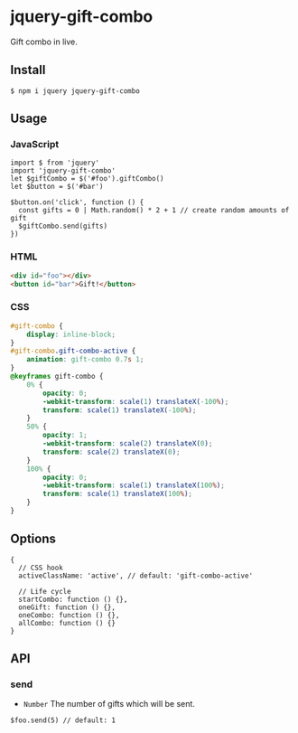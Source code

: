 # jquery-gift-combo

Gift combo in live.

## Install

```
$ npm i jquery jquery-gift-combo
```

## Usage

### JavaScript

```es6
import $ from 'jquery'
import 'jquery-gift-combo'
let $giftCombo = $('#foo').giftCombo()
let $button = $('#bar')

$button.on('click', function () {
  const gifts = 0 | Math.random() * 2 + 1 // create random amounts of gift
  $giftCombo.send(gifts)
})
```

### HTML

```html
<div id="foo"></div>
<button id="bar">Gift!</button>
```

### CSS

```css
#gift-combo {
    display: inline-block;
}
#gift-combo.gift-combo-active {
    animation: gift-combo 0.7s 1;
}
@keyframes gift-combo {
    0% {
        opacity: 0;
        -webkit-transform: scale(1) translateX(-100%);
        transform: scale(1) translateX(-100%);
    }
    50% {
        opacity: 1;
        -webkit-transform: scale(2) translateX(0);
        transform: scale(2) translateX(0);
    }
    100% {
        opacity: 0;
        -webkit-transform: scale(1) translateX(100%);
        transform: scale(1) translateX(100%);
    }
}
```

## Options

```es6
{
  // CSS hook
  activeClassName: 'active', // default: 'gift-combo-active'
  
  // Life cycle
  startCombo: function () {},
  oneGift: function () {},
  oneCombo: function () {},
  allCombo: function () {}
}
```

## API

### send

* `Number` The number of gifts which will be sent. 

```es6
$foo.send(5) // default: 1
```
